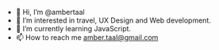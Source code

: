 - 👋 Hi, I’m @ambertaal
- 👀 I’m interested in travel, UX Design and Web development.
- 🌱 I’m currently learning JavaScript.
- 📫 How to reach me amber.taal@gmail.com

<!---
ambertaal/ambertaal is a ✨ special ✨ repository because its `README.md` (this file) appears on your GitHub profile.
You can click the Preview link to take a look at your changes.
--->
